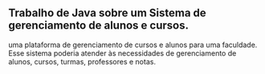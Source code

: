 ## Trabalho de Java sobre um Sistema de gerenciamento de alunos e cursos.
uma plataforma de gerenciamento de cursos e alunos para uma faculdade. Esse sistema poderia atender às necessidades de gerenciamento de alunos, cursos, turmas, professores e notas.


